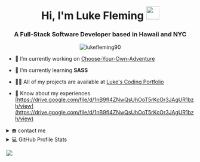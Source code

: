 <h1 align="center">Hi, I'm Luke Fleming <img src="https://media.giphy.com/media/hvRJCLFzcasrR4ia7z/giphy.gif" width="35"></h1>
<h3 align="center">A Full-Stack Software Developer based in Hawaii and NYC</h3>

<p align="center"> <img src="https://komarev.com/ghpvc/?username=lukefleming90&label=Profile%20views&color=blueviolet&style=flat" alt="lukefleming90" /> </p>

- 🔭 I’m currently working on [Choose-Your-Own-Adventure](https://ants-choose-your-own-adventure.herokuapp.com/)

- 🌱 I’m currently learning **SASS**

- 👨‍💻 All of my projects are available at [Luke's Coding Portfolio](https://lukefleming90.github.io/Lukes-Coding-Portfolio/html/projects.html)

- 📄 Know about my experiences [https://drive.google.com/file/d/1nB9fI4ZNwQsUhOoT5rKcOr3JAgUR1bzh/view](https://drive.google.com/file/d/1nB9fI4ZNwQsUhOoT5rKcOr3JAgUR1bzh/view)

<details>
  <summary>☎️ contact me</summary>
<div>
  <samp>
    <h2 align="center">😎 you can reach me by:</h2>
    <p align="center">
      <br/>
      <a href="https://www.linkedin.com/in/luke-ryan-fleming/" target="blank"><img align="center"
         src="https://img.shields.io/badge/linkedin-%231DA1F2.svg?style=for-the-badge&logo=linkedin&logoColor=white"
         alt="luke-fleming" height="30"/></a>
      <a href="https://lukefleming90.github.io/Lukes-Coding-Portfolio/" target="blank"><img align="center"
         src="https://img.shields.io/badge/GitHub-100000?style=for-the-badge&logo=github&logoColor=white"
         alt="luke-fleming" height="30"/></a>
      <a href="https://mailto:lukefleming90@gmail.com" target="blank"><img align="center"
         src="https://img.shields.io/badge/gmail-EA4335.svg?style=for-the-badge&logo=gmail&logoColor=white"
         alt="azzar" height="30"/></a>
    </p>
  <p align="center">
      <a href="https://twitter.com/lukeflemingcode" target="blank"><img align="center"
         src="https://img.shields.io/badge/twitter-1DA1F2.svg?style=for-the-badge&logo=twitter&logoColor=white"
         alt="luke-fleming" height="30"/></a>
      <br>
    </p>
  </samp>
</div>
</details>



<details> 
  <summary>💻 GitHub Profile Stats</summary>
  <div>
    <h2 align="center"> 📊 Github stats </h2>
      <br/>
        <p align="center">
          <a href="https://github.com/LukeFleming90/">
          <img src="https://github-readme-stats.vercel.app/api/top-langs/?username=LukeFleming90&langs_count=6&theme=gruvbox&layout=compact&hide_border=true" alt="LukeFleming90 :: Top Langs" /></a>
        </p>
        <p align="center">
          <a href="https://github.com/LukeFleming90/">
          <img width="49.5%" src="https://github-readme-stats.vercel.app/api?username=LukeFleming90&show_icons=true&theme=gruvbox&hide_border=true" />
          <img width="49.5%" src="https://github-readme-streak-stats.herokuapp.com/?user=LukeFleming90&theme=gruvbox&hide_border=true" />
          </a>
       </p>
     <br>
  </div>    
</details>

![](https://hit.yhype.me/github/profile?user_id=42561330)